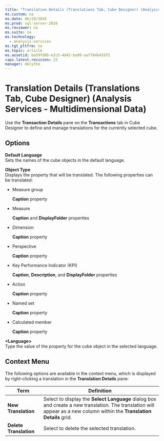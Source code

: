 ```yaml
---
title: "Translation Details (Translations Tab, Cube Designer) (Analysis Services - Multidimensional Data)"
ms.custom: na
ms.date: 06/29/2016
ms.prod: sql-server-2016
ms.reviewer: na
ms.suite: na
ms.technology: 
  - analysis-services
ms.tgt_pltfrm: na
ms.topic: article
ms.assetid: ba59fd0b-e2c5-4d42-ba99-eaf784b45975
caps.latest.revision: 23
manager: mblythe
---
```

# Translation Details (Translations Tab, Cube Designer) (Analysis Services - Multidimensional Data)
Use the **Transaction Details** pane on the **Transactions** tab in Cube Designer to define and manage translations for the currently selected cube.  
  
## Options  
 **Default Language**  
 Sets the names of the cube objects in the default language.  
  
 **Object Type**  
 Displays the property that will be translated. The following properties can be translated:  
  
-   Measure group  
  
     **Caption** property  
  
-   Measure  
  
     **Caption** and **DisplayFolder** properties  
  
-   Dimension  
  
     **Caption** property  
  
-   Perspective  
  
     **Caption** property  
  
-   Key Performance Indicator (KPI)  
  
     **Caption**, **Description**, and **DisplayFolder** properties  
  
-   Action  
  
     **Caption** property  
  
-   Named set  
  
     **Caption** property  
  
-   Calculated member  
  
     **Caption** property  
  
 **<Language\>**  
 Type the value of the property for the cube object in the selected language.  
  
## Context Menu  
 The following options are available in the context menu, which is displayed by right-clicking a translation in the **Translation Details** pane:  
  
|Term|Definition|  
|----------|----------------|  
|**New Translation**|Select to display the **Select Language** dialog box and create a new translation. The translation will appear as a new column within the **Translation Details** grid.|  
|**Delete Translation**|Select to delete the selected translation.|